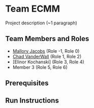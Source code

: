 # Team ECMM

Project description (~1 paragraph)

## Team Members and Roles

* [Mallory Jacobs](https://github.com/malpal64/CIS350-HW2-Jacobs) (Role -1, Role 0)
* [Chad VanderWall](https://github.com/CVwall/CIS350-HW2-VanderWall/tree/main) (Role 1, Role 2)
* [Elinor Kochanski] (Role 3, Role 4)
* Member 3 (Role 5, Role 6)

## Prerequisites

## Run Instructions
